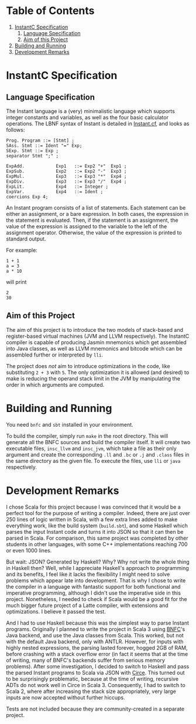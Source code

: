 # Table of Contents

1. [InstantC Specification](#instantc-specification)
   1. [Language Specification](#language-specification)
   2. [Aim of this Project](#aim-of-this-project)
2. [Building and Running](#building-and-running)
3. [Development Remarks](#development-remarks)

# InstantC Specification

## Language Specification

The Instant language is a (very) minimalistic language which supports integer constants and variables, as well as the four basic calculator operations. The LBNF syntax of Instant is detailed in [Instant.cf](src/grammar/Instant.cf), and looks as follows:

```lbnf
Prog. Program ::= [Stmt] ;
SAss. Stmt ::= Ident "=" Exp;
SExp. Stmt ::= Exp ;
separator Stmt ";" ;

ExpAdd.            Exp1   ::= Exp2 "+"  Exp1 ;
ExpSub.            Exp2   ::= Exp2 "-"  Exp3 ;
ExpMul.            Exp3   ::= Exp3 "*"  Exp4 ;
ExpDiv.            Exp3   ::= Exp3 "/"  Exp4 ;
ExpLit.            Exp4   ::= Integer ;
ExpVar.            Exp4   ::= Ident ;
coercions Exp 4;
```

An Instant program consists of a list of statements. Each statement can be either an assignment, or a bare expression. In both cases, the expression in the statement is evaluated. Then, if the statement is an assignment, the value of the expression is assigned to the variable to the left of the assignment operator. Otherwise, the value of the expression is printed to standard output.

For example:
```
1 + 1
a = 3
a * 10
```
will print
```
2
30
```

## Aim of this Project

The aim of this project is to introduce the two models of stack-based and register-based virtual machines (JVM and LLVM respectively). The InstantC compiler is capable of producing Jasmin mnemonics which get assembled into Java classes, as well as LLVM mnemonics and bitcode which can be assembled further or interpreted by `lli`.

The project does *not* aim to introduce optimizations in the code, like substituting `2 + 3` with `5`. The only optimization it is allowed (and desired) to make is reducing the operand stack limit in the JVM by manipulating the order in which arguments are computed.

# Building and Running

You need `bnfc` and `sbt` installed in your environment.

To build the compiler, simply run `make` in the root directory. This will generate all the BNFC sources and build the compiler itself. It will create two executable files, `insc_llvm` and `insc_jvm`, which take a file as their only argument and create the corresponding `.ll` and `.bc` or `.j` and `.class` files in the same directory as the given file. To execute the files, use `lli` or `java` respectively.

# Development Remarks

I chose Scala for this project because I was convinced that it would be a perfect tool for the purpose of writing a compiler. Indeed, there are just over 250 lines of logic written in Scala, with a few extra lines added to make everything work, like the build system (`build.sbt`), and some Haskell which parses the input Instant code and turns it into JSON so that it can then be parsed in Scala. For comparison, this same project was completed by other students in other languages, with some C++ implementations reaching 700 or even 1000 lines.

But wait: JSON? Generated by Haskell? Why? Why not write the whole thing in Haskell then? Well, while I appreciate Haskell's approach to programming and its benefits, I feel like it lacks the flexibility I might need to solve problems which appear late into development. That is why I chose to write the compiler in a language with fantastic support for both functional and imperative programming, although I didn't use the imperative side in this project. Nonetheless, I needed to check if Scala would be a good fit for the much bigger future project of a Latte compiler, with extensions and optimizations. I believe it passed the test.

And I had to use Haskell because this was the simplest way to parse Instant programs. Originally I planned to write the project in Scala 3 using [BNFC](https://github.com/BNFC/bnfc)'s Java backend, and use the Java classes from Scala. This worked, but not with the default Java backend, only with ANTLR. However, for inputs with highly nested expressions, the parsing lasted forever, hogged 2GB of RAM, before crashing with a stack overflow error (in fact it seems that at the time of writing, many of BNFC's backends suffer from serious memory problems). After some investigation, I decided to switch to Haskell and pass the parsed Instant programs to Scala via JSON with [Circe](https://github.com/circe/circe). This turned out to be surprisingly problematic, because at the time of writing, recursive ADTs do not work well in Circe in Scala 3. Consequently, I had to switch to Scala 2, where after increasing the stack size appropriately, very large inputs are now accepted without further hiccups.

Tests are not included because they are community-created in a separate project.
